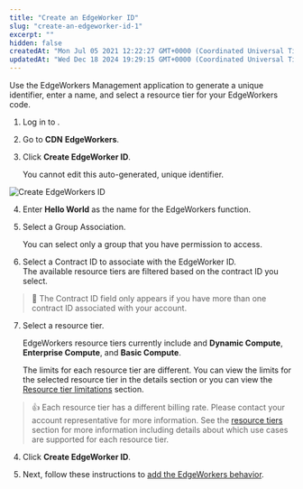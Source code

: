 ```yaml
---
title: "Create an EdgeWorker ID"
slug: "create-an-edgeworker-id-1"
excerpt: ""
hidden: false
createdAt: "Mon Jul 05 2021 12:22:27 GMT+0000 (Coordinated Universal Time)"
updatedAt: "Wed Dec 18 2024 19:29:15 GMT+0000 (Coordinated Universal Time)"
---
```

Use the EdgeWorkers Management application to generate a unique identifier, enter a name, and select a resource tier for your EdgeWorkers code.

1. Log in to <Markdown src="../../../snippets/PORTAL_NICKNAME.mdx" />.

2. Go to <Markdown src="../../../snippets/PORTAL_ICON_ROOT.mdx" /> <Markdown src="../../../snippets/CHAR_MENU_DELIMITER.mdx" /> **CDN** <Markdown src="../../../snippets/CHAR_MENU_DELIMITER.mdx" /> **EdgeWorkers**.

3. Click **Create EdgeWorker ID**.

   You cannot edit this auto-generated, unique identifier.

<Frame>
  <img src="https://techdocs.akamai.com/edgeworkers/img/create-edgeworker-id-v1.png" alt="Create EdgeWorkers ID"/>
</Frame>

4. Enter **Hello World** as the name for the EdgeWorkers function.

5. Select a Group Association.

   You can select only a group that you have permission to access.

6. Select a Contract ID to associate with the EdgeWorker ID.  
   The available resource tiers are filtered based on the contract ID you select.

> 📘 The Contract ID field only appears if you have more than one contract ID associated with your account.

7. Select a resource tier.

   EdgeWorkers resource tiers currently include  and **Dynamic Compute**, **Enterprise Compute**, and **Basic Compute**. 

   The limits for each resource tier are different. You can view the limits for the selected resource tier in the details section or you can view the [Resource tier limitations](resource-tier-limitations.md) section.

> 👍 Each resource tier has a different billing rate. Please contact your account representative for more information. See the [resource tiers](select-a-resource-tier.md) section for more information including details about which use cases are supported for each resource tier.

4. Click **Create EdgeWorker ID**.

5. Next, follow these instructions to [add the EdgeWorkers behavior](add-the-edgeworker-behavior-1.md).
